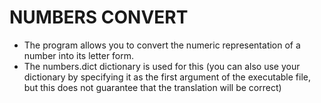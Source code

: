 # NUMBERS CONVERT

* The program allows you to convert the numeric representation of a number into its letter form. 
* The numbers.dict dictionary is used for this (you can also use your dictionary by specifying it as the first argument of the executable file, but this does not guarantee that the translation will be correct)
